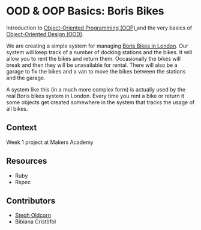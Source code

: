 # OOD & OOP Basics: Boris Bikes

Introduction to [Object-Oriented Programming (OOP) ](https://en.wikipedia.org/wiki/Object-oriented_programming)and the very basics of [Object-Oriented Design (OOD)](https://en.wikipedia.org/wiki/Object-oriented_design).

We are creating a simple system for managing [Boris Bikes in London](https://en.wikipedia.org/wiki/Barclays_Cycle_Hire). Our system will keep track of a number of docking stations and the bikes. It will allow you to rent the bikes and return them. Occasionally the bikes will break and then they will be unavailable for rental. There will also be a garage to fix the bikes and a van to move the bikes between the stations and the garage.

A system like this (in a much more complex form) is actually used by the real Boris bikes system in London. Every time you rent a bike or return it some objects get created somewhere in the system that tracks the usage of all bikes.

## Context

Week 1 project at Makers Academy

## Resources

- Ruby
- Rspec

## Contributors

- [Steph Oldcorn](https://github.com/stepholdcorn)
- Bibiana Cristòfol